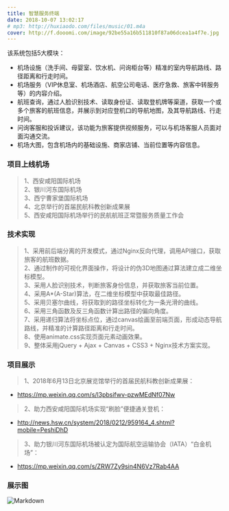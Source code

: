 ```yaml
---
title: 智慧服务终端
date: 2018-10-07 13:02:17
# mp3: http://huxiaodo.com/files/music/01.m4a
cover: http://f.dooomi.com/image/92be55a16b511810f87a06dcea1a4f7e.jpg
---
```


该系统包括5大模块：
- 机场设施（洗手间、母婴室、饮水机、问询柜台等）精准的室内导航路线、路径距离和行走时间。
- 机场服务（VIP休息室、机场酒店、航空公司电话、医疗急救、旅客中转服务等）的内容介绍。
- 航班查询，通过人脸识别技术、读取身份证、读取登机牌等渠道，获取一个或多个旅客的航班信息，并展示到对应登机口的导航地图，及其导航路线、行走时间。
- 问询客服和投诉建议，该功能为旅客提供视频服务，可以与机场客服人员面对面沟通交流。
- 机场大图，包含机场内的基础设施、商家店铺、当前位置等内容信息。

###  项目上线机场
> 1、西安咸阳国际机场  
2、银川河东国际机场  
3、西宁曹家堡国际机场  
4、北京举行的首届民航科教创新成果展  
5、西安咸阳国际机场举行的民航航班正常暨服务质量工作会

### 技术实现
> 1、采用前后端分离的开发模式，通过Nginx反向代理，调用API接口，获取旅客的航班数据。  
2、通过制作的可视化界面操作，将设计的伪3D地图通过算法建立成二维坐标模型。  
3、采用人脸识别技术，判断旅客身份信息，并获取旅客当前位置。  
4、采用A*(A-Star)算法，在二维坐标模型中获取最佳路径。  
5、采用贝塞尔曲线，将获取到的路径坐标转化为一条光滑的曲线。  
6、采用三角函数及反三角函数计算出路径的偏向角度。  
7、采用递归算法将坐标点位，通过canvas绘画至前端页面，形成动态导航路线，并精准的计算路径距离和行走时间。  
8、使用animate.css实现页面元素动画效果。  
9、整体采用jQuery + Ajax + Canvas + CSS3 + Nginx技术方案实现。

### 项目展示
> 1、2018年6月13日北京展览馆举行的首届民航科教创新成果展：
- https://mp.weixin.qq.com/s/l3pbsifwv-pzwMEdNf07Nw

> 2、助力西安咸阳国际机场实现“刷脸”便捷通关登机：
- http://news.hsw.cn/system/2018/0212/959164_4.shtml?mobile=PeshiDhD

> 3、助力银川河东国际机场被认定为国际航空运输协会（IATA）“白金机场”：
- https://mp.weixin.qq.com/s/ZRW7Zy9sin4N6Vz7Rab4AA

### 展示图
![Markdown](http://f.dooomi.com/image/iqt.gif)
